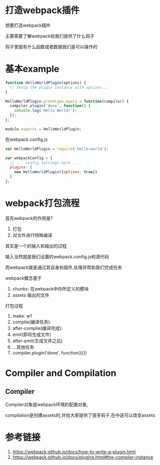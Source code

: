 # 打造webpack插件

想要打造webpack插件

主要需要了解webpack给我们提供了什么钩子

钩子里面有什么函数或者数据我们是可以操作的

# 基本example

```javascript
function HelloWorldPlugin(options) {
  // Setup the plugin instance with options...
}

HelloWorldPlugin.prototype.apply = function(compiler) {
  compiler.plugin('done', function() {
    console.log('Hello World!'); 
  });
};

module.exports = HelloWorldPlugin;
```

在webpack.config.js

```javascript
var HelloWorldPlugin = require('hello-world');

var webpackConfig = {
  // ... config settings here ...
  plugins: [
    new HelloWorldPlugin({options: true})
  ]
};
```

# webpack打包流程

首先webpack的作用是?

1. 打包
2. 对文件进行特殊编译

其实是一个的输入和输出的过程

输入当然就是我们设置的webpack.config.js和源代码

而webpack就是通过其自身和插件,处理并帮助我们完成任务

webpack概念基于

1. chunks: 在webpack中你所定义的模块
2. assets 输出的文件

打包过程

1. make: w1
2. complie(编译任务):
3. after-complie(编译完成):
4. emit(即将生成文件)
5. after-emit(生成文件之后)
6. ...其他任务
2. compiler.plugin('done', function(){})

# Compiler and Compilation

## Compiler

Compiler对象是webpack环境的配置对象,

compilation是创建assets的,并给大家提供了很多钩子,在中途可以改变assets

# 参考链接

1. https://webpack.github.io/docs/how-to-write-a-plugin.html
2. https://webpack.github.io/docs/plugins.html#the-compiler-instance
